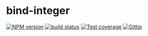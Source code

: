 
# bind-integer

[![NPM version][npm-image]][npm-url]
[![build status][travis-image]][travis-url]
[![Test coverage][coveralls-image]][coveralls-url]
[![Gittip][gittip-image]][gittip-url]

[npm-image]: https://img.shields.io/npm/v/bind-integer.svg?style=flat
[npm-url]: https://npmjs.org/package/bind-integer
[travis-image]: https://img.shields.io/travis/math-utils/bind-integer.svg?style=flat
[travis-url]: https://travis-ci.org/math-utils/bind-integer
[coveralls-image]: https://img.shields.io/coveralls/math-utils/bind-integer.svg?style=flat
[coveralls-url]: https://coveralls.io/r/math-utils/bind-integer?branch=master
[gittip-image]: https://img.shields.io/gittip/jonathanong.svg?style=flat
[gittip-url]: https://www.gittip.com/jonathanong/
